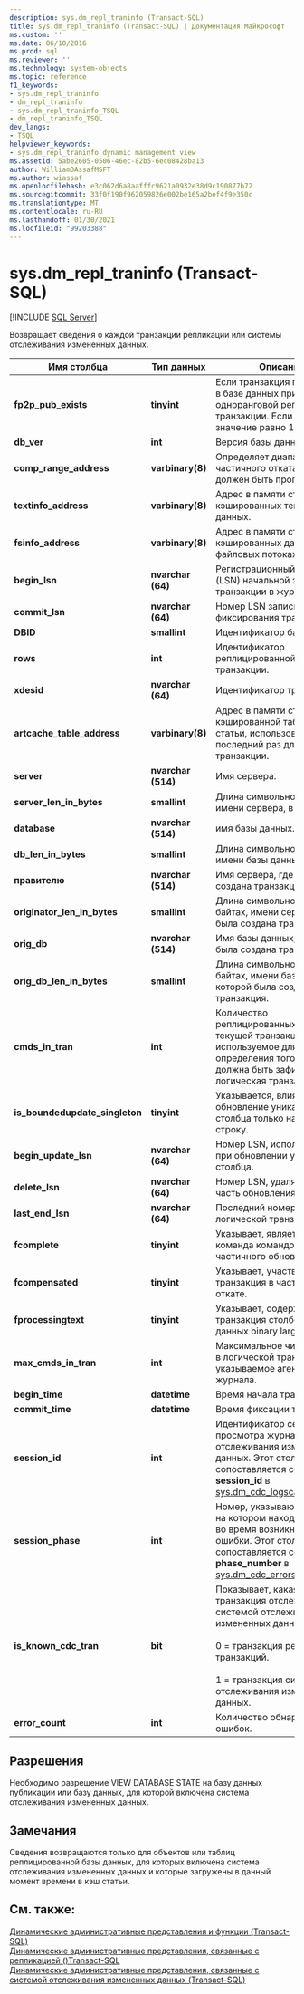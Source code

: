```yaml
---
description: sys.dm_repl_traninfo (Transact-SQL)
title: sys.dm_repl_traninfo (Transact-SQL) | Документация Майкрософт
ms.custom: ''
ms.date: 06/10/2016
ms.prod: sql
ms.reviewer: ''
ms.technology: system-objects
ms.topic: reference
f1_keywords:
- sys.dm_repl_traninfo
- dm_repl_traninfo
- sys.dm_repl_traninfo_TSQL
- dm_repl_traninfo_TSQL
dev_langs:
- TSQL
helpviewer_keywords:
- sys.dm_repl_traninfo dynamic management view
ms.assetid: 5abe2605-0506-46ec-82b5-6ec08428ba13
author: WilliamDAssafMSFT
ms.author: wiassaf
ms.openlocfilehash: e3c062d6a8aafffc9621a0932e38d9c190877b72
ms.sourcegitcommit: 33f0f190f962059826e002be165a2bef4f9e350c
ms.translationtype: MT
ms.contentlocale: ru-RU
ms.lasthandoff: 01/30/2021
ms.locfileid: "99203388"
---
```

# <a name="sysdm_repl_traninfo-transact-sql"></a>sys.dm_repl_traninfo (Transact-SQL)
[!INCLUDE [SQL Server](../../includes/applies-to-version/sqlserver.md)]

  Возвращает сведения о каждой транзакции репликации или системы отслеживания измененных данных.  

|Имя столбца|Тип данных|Описание|  
|-----------------|---------------|-----------------|  
|**fp2p_pub_exists**|**tinyint**|Если транзакция публикуется в базе данных при помощи одноранговой репликации транзакции. Если да, это значение равно 1, иначе — 0.|  
|**db_ver**|**int**|Версия базы данных.|  
|**comp_range_address**|**varbinary(8)**|Определяет диапазон частичного отката, который должен быть пропущен.|  
|**textinfo_address**|**varbinary(8)**|Адрес в памяти структуры кэшированных текстовых данных.|  
|**fsinfo_address**|**varbinary(8)**|Адрес в памяти структуры кэшированных данных о файловых потоках.|  
|**begin_lsn**|**nvarchar (64)**|Регистрационный номер (LSN) начальной записи транзакции в журнале.|  
|**commit_lsn**|**nvarchar (64)**|Номер LSN записи в журнале фиксирования транзакции.|  
|**DBID**|**smallint**|Идентификатор базы данных.|  
|**rows**|**int**|Идентификатор реплицированной команды в транзакции.|  
|**xdesid**|**nvarchar (64)**|Идентификатор транзакции.|  
|**artcache_table_address**|**varbinary(8)**|Адрес в памяти структуры кэшированной таблицы статьи, использованной в последний раз для данной транзакции.|  
|**server**|**nvarchar (514)**|Имя сервера.|  
|**server_len_in_bytes**|**smallint**|Длина символьной строки имени сервера, в байтах.|  
|**database**|**nvarchar (514)**|имя базы данных.|  
|**db_len_in_bytes**|**smallint**|Длина символьной строки имени базы данных, в байтах.|  
|**правителю**|**nvarchar (514)**|Имя сервера, где была создана транзакция.|  
|**originator_len_in_bytes**|**smallint**|Длина символьной строки, в байтах, имени сервера, где была создана транзакция.|  
|**orig_db**|**nvarchar (514)**|Имя базы данных, в которой была создана транзакция.|  
|**orig_db_len_in_bytes**|**smallint**|Длина символьной строки, в байтах, имени базы данных, в которой была создана транзакция.|  
|**cmds_in_tran**|**int**|Количество реплицированных команд в текущей транзакции, используемое для определения того, когда должна быть зафиксирована логическая транзакция.|  
|**is_boundedupdate_singleton**|**tinyint**|Указывается, влияет ли обновление уникального столбца только на одну строку.|  
|**begin_update_lsn**|**nvarchar (64)**|Номер LSN, используемый при обновлении уникального столбца.|  
|**delete_lsn**|**nvarchar (64)**|Номер LSN, удаляемый как часть обновления.|  
|**last_end_lsn**|**nvarchar (64)**|Последний номер LSN в логической транзакции.|  
|**fcomplete**|**tinyint**|Указывает, является ли команда командой частичного обновления.|  
|**fcompensated**|**tinyint**|Указывает, участвует ли транзакция в частичном откате.|  
|**fprocessingtext**|**tinyint**|Указывает, содержит ли транзакция столбец типа данных binary large.|  
|**max_cmds_in_tran**|**int**|Максимальное число команд в логической транзакции, указываемое агентом чтения журнала.|  
|**begin_time**|**datetime**|Время начала транзакции.|  
|**commit_time**|**datetime**|Время фиксации транзакции.|  
|**session_id**|**int**|Идентификатор сеанса просмотра журнала системы отслеживания измененных данных. Этот столбец сопоставляется со столбцом **session_id** в [sys.dm_cdc_logscan_sessions](../../relational-databases/system-dynamic-management-views/change-data-capture-sys-dm-cdc-log-scan-sessions.md).|  
|**session_phase**|**int**|Номер, указывающий этап, на котором находился сеанс во время возникновения ошибки. Этот столбец сопоставляется со столбцом **phase_number** в [sys.dm_cdc_errors](../../relational-databases/system-dynamic-management-views/change-data-capture-sys-dm-cdc-errors.md).|  
|**is_known_cdc_tran**|**bit**|Показывает, какая транзакция отслеживается системой отслеживания измененных данных.<br /><br /> 0 = транзакция репликации транзакций.<br /><br /> 1 = транзакция системы отслеживания измененных данных.|  
|**error_count**|**int**|Количество обнаруженных ошибок.|  
  
## <a name="permissions"></a>Разрешения  
 Необходимо разрешение VIEW DATABASE STATE на базу данных публикации или базу данных, для которой включена система отслеживания измененных данных.  
  
## <a name="remarks"></a>Замечания  
 Сведения возвращаются только для объектов или таблиц реплицированной базы данных, для которых включена система отслеживания измененных данных и которые загружены в данный момент времени в кэш статьи.  
  
## <a name="see-also"></a>См. также:  
 [Динамические административные представления и функции (Transact-SQL)](~/relational-databases/system-dynamic-management-views/system-dynamic-management-views.md)   
 [Динамические административные представления, связанные с репликацией &#40;&#41;Transact-SQL ](../../relational-databases/system-dynamic-management-views/replication-related-dynamic-management-views-transact-sql.md)   
 [Динамические административные представления, связанные с системой отслеживания измененных данных (Transact-SQL)](./system-dynamic-management-views.md)  
  
